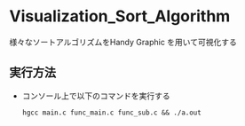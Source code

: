 # Visualization_Sort_Algorithm
様々なソートアルゴリズムをHandy Graphic を用いて可視化する
## 実行方法
- コンソール上で以下のコマンドを実行する
    ```
    hgcc main.c func_main.c func_sub.c && ./a.out
    ```

